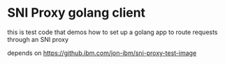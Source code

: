 # SNI Proxy golang client

this is test code that demos how to set up a golang app to route requests through an SNI proxy

depends on https://github.ibm.com/jon-ibm/sni-proxy-test-image

